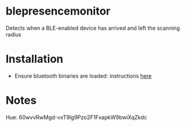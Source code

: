 # blepresencemonitor
Detects when a BLE-enabled device has arrived and left the scanning radius

# Installation
- Ensure bluetooth binaries are loaded: instructions [here](https://github.com/noble/noble)

# Notes
Hue: 60wvvRwMgd-vxT9lg9Pzo2F1FxapkW9bwiXqZkdc
